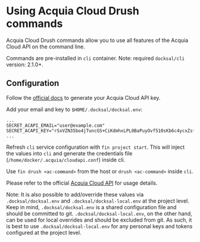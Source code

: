 # Using Acquia Cloud Drush commands

Acquia Cloud Drush commands allow you to use all features of the Acquia Cloud API on the command line.  

Commands are pre-installed in `cli` container. Note: required `docksal/cli` version: 2.1.0+.


## Configuration

Follow the [official docs](https://docs.acquia.com/acquia-cloud/api/auth) to generate your Acquia Cloud API key.  

Add your email and key to `$HOME/.docksal/docksal.env`:

```
...
SECRET_ACAPI_EMAIL="user@example.com"
SECRET_ACAPI_KEY="rSxVZN35bo4jTuncGS+CiKdmhxLPL0BaPuyOvf510sKb6c4ycxZsfFpC/vjJgaMvGvpKi06iHoqX"
...
```

Refresh `cli` service configuration with `fin project start`. This will inject the values into `cli` and generate 
the credentials file (`/home/docker/.acquia/cloudapi.conf`) inside cli.

Use `fin drush <ac-command>` from the host or `drush <ac-command>` inside `cli`.

Please refer to the official [Acquia Cloud API](https://docs.acquia.com/acquia-cloud/api/drush-reference) for usage details.

Note: It is also possible to add/override these values via `.docksal/docksal.env` and `.docksal/docksal-local.env` at the project level. Keep in mind, `.docksal/docksal.env` is a shared configuration file and should be committed to git. `.docksal/docksal-local.env`, on the other hand, can be used for local overrides and should be excluded from git. As such, it is best to use `.docksal/docksal-local.env` for any personal keys and tokens configured at the project level.
